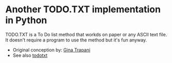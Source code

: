 # Another TODO.TXT implementation in Python

TODO.TXT is a To Do list method that workds on paper or any ASCII text file. 
It doesn't require a program to use the method but it's fun anyway.

* Original conception by: [Gina Trapani](http://ginatrapani.org)
* See also [todotxt](http://todotxt.org/)
